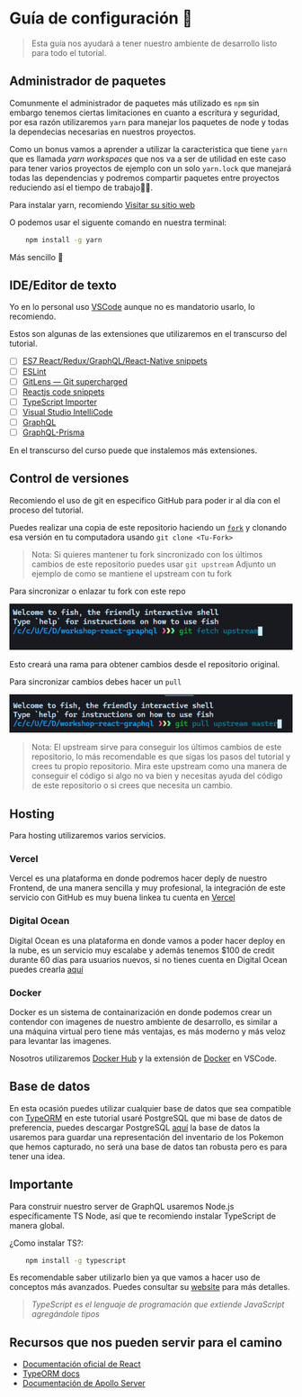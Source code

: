 # Guía de configuración 🧰

> Esta guía nos ayudará a tener nuestro ambiente de desarrollo listo para todo el tutorial.

## Administrador de paquetes

Comunmente el administrador de paquetes más utilizado es `npm` sin embargo tenemos ciertas limitaciones en cuanto a escritura y seguridad, por esa razón utilizaremos `yarn` para manejar los paquetes de node y todas la dependecias necesarias en nuestros proyectos.

Como un bonus vamos a aprender a utilizar la caracteristica que tiene `yarn` que es llamada _yarn workspaces_ que nos va a ser de utilidad en este caso para tener varios proyectos de ejemplo con un solo `yarn.lock` que manejará todas las dependencias y podremos compartir paquetes entre proyectos reduciendo así el tiempo de trabajo🐱‍🏍.

Para instalar yarn, recomiendo [Visitar su sitio web](https://yarnpkg.com/getting-started/install)

O podemos usar el siguente comando en nuestra terminal:

```bash
    npm install -g yarn
```

Más sencillo 🧐

## IDE/Editor de texto

Yo en lo personal uso [VSCode](https://code.visualstudio.com/) aunque no es mandatorio usarlo, lo recomiendo.

Estos son algunas de las extensiones que utilizaremos en el transcurso del tutorial.

- [ ] [ES7 React/Redux/GraphQL/React-Native snippets](https://marketplace.visualstudio.com/items?itemName=dsznajder.es7-react-js-snippets)
- [ ] [ESLint](https://marketplace.visualstudio.com/items?itemName=dbaeumer.vscode-eslint)
- [ ] [GitLens — Git supercharged](https://marketplace.visualstudio.com/items?itemName=eamodio.gitlens)
- [ ] [Reactjs code snippets](https://marketplace.visualstudio.com/items?itemName=xabikos.ReactSnippets)
- [ ] [TypeScript Importer](https://marketplace.visualstudio.com/items?itemName=pmneo.tsimporter)
- [ ] [Visual Studio IntelliCode](https://marketplace.visualstudio.com/items?itemName=VisualStudioExptTeam.vscodeintellicode)
- [ ] [GraphQL](https://marketplace.visualstudio.com/items?itemName=mquandalle.graphql)
- [ ] [GraphQL-Prisma](https://marketplace.visualstudio.com/items?itemName=Prisma.vscode-graphql)

En el transcurso del curso puede que instalemos más extensiones.

## Control de versiones

Recomiendo el uso de git en especifico GitHub para poder ir al día con el proceso del tutorial.

Puedes realizar una copia de este repositorio haciendo un [`fork`](https://docs.github.com/en/github/getting-started-with-github/fork-a-repo) y clonando esa versión en tu computadora usando `git clone <Tu-Fork>`

> Nota: Si quieres mantener tu fork sincronizado con los últimos cambios de este repositorio puedes usar `git upstream` Adjunto un ejemplo de como se mantiene el upstream con tu fork

Para sincronizar o enlazar tu fork con este repo

![Upstream](assets/gitfetch.PNG)

Esto creará una rama para obtener cambios desde el repositorio original.

Para sincronizar cambios debes hacer un `pull`

![Pull](assets/gitpullupstream.PNG)

> Nota: El upstream sirve para conseguir los últimos cambios de este repositorio, lo más recomendable es que sigas los pasos del tutorial y crees tu propio repositorio. Mira este upstream como una manera de conseguir el código si algo no va bien y necesitas ayuda del código de este repositorio o si crees que necesita un cambio.

## Hosting

Para hosting utilizaremos varios servicios.

### Vercel

Vercel es una plataforma en donde podremos hacer deply de nuestro Frontend, de una manera sencilla y muy profesional, la integración de este servicio con GitHub es muy buena linkea tu cuenta en [Vercel](https://vercel.com/home)

### Digital Ocean

Digital Ocean es una plataforma en donde vamos a poder hacer deploy en la nube, es un servicio muy escalabe y además tenemos $100 de credit durante 60 días para usuarios nuevos, si no tienes cuenta en Digital Ocean puedes crearla [aquí](https://cloud.digitalocean.com/registrations/new)

### Docker

Docker es un sistema de containarización en donde podemos crear un contendor con imagenes de nuestro ambiente de desarrollo, es similar a una máquina virtual pero tiene más ventajas, es más moderno y más veloz para levantar las imagenes.

Nosotros utilizaremos [Docker Hub](https://www.docker.com/) y la extensión de [Docker](https://marketplace.visualstudio.com/items?itemName=ms-azuretools.vscode-docker) en VSCode.

## Base de datos

En esta ocasión puedes utilizar cualquier base de datos que sea compatible con [TypeORM](https://typeorm.io/#/) en este tutorial usaré PostgreSQL que mi base de datos de preferencia, puedes descargar PostgreSQL [aquí](https://www.postgresql.org/download/) la base de datos la usaremos para guardar una representación del inventario de los Pokemon que hemos capturado, no será una base de datos tan robusta pero es para tener una idea.

## Importante

Para construir nuestro server de GraphQL usaremos Node.js específicamente TS Node, así que te recomiendo instalar TypeScript de manera global.

¿Como instalar TS?:

```bash
    npm install -g typescript
```

Es recomendable saber utilizarlo bien ya que vamos a hacer uso de conceptos más avanzados. Puedes consultar su [website](https://www.typescriptlang.org/) para más detalles.

> _TypeScript es el lenguaje de programación que extiende JavaScript agregándole tipos_

## Recursos que nos pueden servir para el camino

- [Documentación oficial de React](https://es.reactjs.org/)
- [TypeORM docs](https://typeorm.io/#/)
- [Documentación de Apollo Server](https://www.apollographql.com/docs/)
